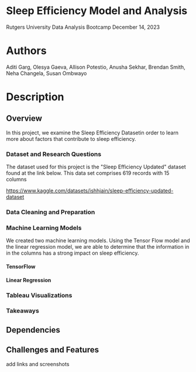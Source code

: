 # Sleep Efficiency Model and Analysis
Rutgers University Data Analysis Bootcamp
December 14, 2023
# Authors
Aditi Garg, Olesya Gaeva, Allison Potestio, Anusha Sekhar, Brendan Smith, Neha Changela, Susan Ombwayo
# Description
## Overview
In this project, we examine the Sleep Efficiency Datasetin order to learn more about factors that contribute to sleep efficiency. 
### Dataset and Research Questions
The dataset used for this project is the "Sleep Efficiency Updated" dataset found at the link below. This data set comprises 619 records with 15 columns

https://www.kaggle.com/datasets/ishhjain/sleep-efficiency-updated-dataset

### Data Cleaning and Preparation
### Machine Learning Models
We created two machine learning models. Using the Tensor Flow model and the linear regression model, we are able to determine that the information in in the columns has a strong impact on sleep efficiency.
#### TensorFlow
#### Linear Regression
### Tableau Visualizations
### Takeaways
## Dependencies
## Challenges and Features
add links and screenshots
